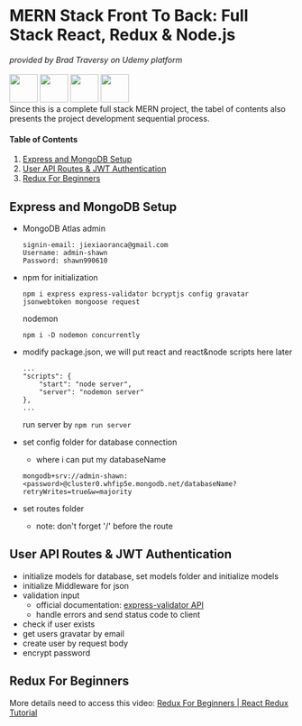 # MERN Stack Front To Back: Full Stack React, Redux & Node.js
_provided by Brad Traversy on Udemy platform_ <br><br>
<img height="50" src="https://user-images.githubusercontent.com/25181517/182884177-d48a8579-2cd0-447a-b9a6-ffc7cb02560e.png">
<img height="50" src="https://user-images.githubusercontent.com/25181517/183859966-a3462d8d-1bc7-4880-b353-e2cbed900ed6.png">
<img height="50" src="https://user-images.githubusercontent.com/25181517/183897015-94a058a6-b86e-4e42-a37f-bf92061753e5.png">
<img height="50" src="https://user-images.githubusercontent.com/25181517/183568594-85e280a7-0d7e-4d1a-9028-c8c2209e073c.png">
<br>
Since this is a complete full stack MERN project, the tabel of contents also presents the project development sequential process.
#### Table of Contents
1. [Express and MongoDB Setup](#anchor_1)<br/>
1. [User API Routes & JWT Authentication](#anchor_2)<br/>
1. [Redux For Beginners](#anchor_999)<br/>

## Express and MongoDB Setup<a name="anchor_1"></a>
- MongoDB Atlas admin
    ```
    signin-email: jiexiaoranca@gmail.com
    Username: admin-shawn
    Password: shawn990610
    ```
- npm for initialization

    ```
    npm i express express-validator bcryptjs config gravatar jsonwebtoken mongoose request 
    ```
    nodemon
    ```
    npm i -D nodemon concurrently 
    ```
- modify package.json, we will put react and react&node scripts here later
    ```
    ...
    "scripts": {
        "start": "node server",
        "server": "nodemon server"
    },
    ...
    ```
    run server by ```npm run server```
- set config folder for database connection
    - where i can put my databaseName
    ```
    mongodb+srv://admin-shawn:<password>@cluster0.whfip5e.mongodb.net/databaseName?retryWrites=true&w=majority
    ```
- set routes folder
    - note: don't forget '/' before the route

## User API Routes & JWT Authentication<a name="anchor_2"></a>
- initialize models for database, set models folder and initialize models
- initialize Middleware for json
- validation input
    - official documentation: [express-validator API](https://express-validator.github.io/docs/api/check)
    - handle errors and send status code to client
- check if user exists
- get users gravatar by email
- create user by request body
- encrypt password

## Redux For Beginners<a name="anchor_999"></a>
More details need to access this video: [Redux For Beginners | React Redux Tutorial](https://www.youtube.com/watch?v=CVpUuw9XSjY)
